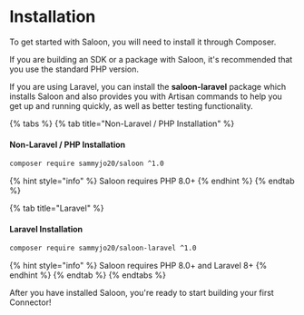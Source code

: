 # Installation

To get started with Saloon, you will need to install it through Composer.&#x20;

If you are building an SDK or a package with Saloon, it's recommended that you use the standard PHP version.

If you are using Laravel, you can install the **saloon-laravel** package which installs Saloon and also provides you with Artisan commands to help you get up and running quickly, as well as better testing functionality.

{% tabs %}
{% tab title="Non-Laravel / PHP Installation" %}
#### Non-Laravel / PHP Installation

```bash
composer require sammyjo20/saloon ^1.0
```

{% hint style="info" %}
Saloon requires PHP 8.0+
{% endhint %}
{% endtab %}

{% tab title="Laravel" %}
#### Laravel Installation

```bash
composer require sammyjo20/saloon-laravel ^1.0
```

{% hint style="info" %}
Saloon requires PHP 8.0+ and Laravel 8+
{% endhint %}
{% endtab %}
{% endtabs %}

After you have installed Saloon, you're ready to start building your first Connector!
